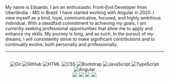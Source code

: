 My name is Eduardo, I am an enthusiastic Front-End Developer from Uberlândia - MG in Brazil. I have started working with Angular in 2020. I view myself as a kind, loyal, communicative, focused, and highly ambitious individual. With a steadfast commitment to achieving my goals, I am currently seeking professional opportunities that allow me to apply and enhance my skills. My journey is long, and as such, In the pursuit of my dreams, I will consistently strive to make significant contributions and to continually evolve, both personally and professionally.
<hr>
<section align="center"><br>
  <img alt="Git" src="https://img.shields.io/badge/GIT-E44C30?style=for-the-badge&logo=git&logoColor=white">
  <img alt="GitHub" src="https://img.shields.io/badge/GitHub-100000?style=for-the-badge&logo=github&logoColor=white">
  <img alt="HTML" src="https://img.shields.io/badge/HTML5-E34F26?style=for-the-badge&logo=html5&logoColor=white">
  <img alt="CSS" src="https://img.shields.io/badge/CSS3-1572B6?style=for-the-badge&logo=css3&logoColor=white">
  <img alt="Bootstrap" src="https://img.shields.io/badge/Bootstrap-563D7C?style=for-the-badge&logo=bootstrap&logoColor=white">
  <img alt="JavaScript" src="https://img.shields.io/badge/JavaScript-323330?style=for-the-badge&logo=javascript&logoColor=F7DF1E">
  <img alt="TypeScript" src="https://img.shields.io/badge/TypeScript-007ACC?style=for-the-badge&logo=typescript&logoColor=white">
  <img alt="Angular" src="https://img.shields.io/badge/Angular-c3002f?style=for-the-badge&logo=angular&logoColor=white">
 </section>
<section align="center"> 
  <a href="https://www.facebook.com/eduardo.pereira.948011/" target="_blank"><img src="https://img.shields.io/badge/-facebook-%231877F2?style=for-the-badge&logo=facebook&logoColor=white" target="_blank"></a>
  <a href="https://www.instagram.com/dudul_ps/" target="_blank"><img src="https://img.shields.io/badge/-Instagram-%23833AB4?style=for-the-badge&logo=instagram&logoColor=white" target="_blank"></a>
  <a href="https://www.linkedin.com/in/eduardopereirasal/" target="_blank"><img src="https://img.shields.io/badge/-linkedin-%230072b1?style=for-the-badge&logo=linkedin&logoColor=white" target="_blank"></a>
  <a href="mailto:eduardo.pereira.sal@gmail.com"><img src="https://img.shields.io/badge/-Gmail-%23ff4343?style=for-the-badge&logo=gmail&logoColor=white" target="_blank"></a>
</section>
